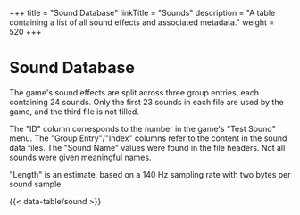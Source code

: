 +++
title = "Sound Database"
linkTitle = "Sounds"
description = "A table containing a list of all sound effects and associated metadata."
weight = 520
+++

# Sound Database

The game's sound effects are split across three group entries, each containing 24 sounds. Only the first 23 sounds in each file are used by the game, and the third file is not filled.

The "ID" column corresponds to the number in the game's "Test Sound" menu. The "Group Entry"/"Index" columns refer to the content in the sound data files. The "Sound Name" values were found in the file headers. Not all sounds were given meaningful names.

"Length" is an estimate, based on a 140 Hz sampling rate with two bytes per sound sample.

{{< data-table/sound >}}
